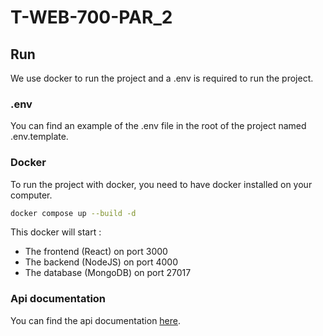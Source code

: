 # T-WEB-700-PAR_2

## Run
We use docker to run the project and a .env is required to run the project.

### .env
You can find an example of the .env file in the root of the project named .env.template.

### Docker
To run the project with docker, you need to have docker installed on your computer.
```bash
docker compose up --build -d
```
This docker will start :
- The frontend (React) on port 3000
- The backend (NodeJS) on port 4000
- The database (MongoDB) on port 27017


### Api documentation
You can find the api documentation [here](https://documenter.getpostman.com/view/6158490/2s8YmUMfBC).